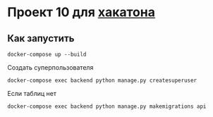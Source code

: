 # Проект 10 для [хакатона](leaders2023.innoagency.ru)
## Как запустить
`docker-compose up --build`

Создать суперпользователя

`docker-compose exec backend python manage.py createsuperuser`

Если таблиц нет

`docker-compose exec backend python manage.py makemigrations api`